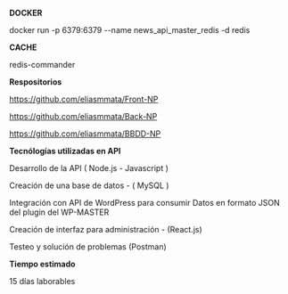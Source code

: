 **DOCKER**

docker run -p 6379:6379 --name news_api_master_redis -d redis

**CACHE**

redis-commander

**Respositorios**

https://github.com/eliasmmata/Front-NP

https://github.com/eliasmmata/Back-NP

https://github.com/eliasmmata/BBDD-NP

**Tecnólogías utilizadas en API**


Desarrollo de la API ( Node.js - Javascript )


Creación de una base de datos  - ( MySQL )


Integración con API de WordPress para consumir Datos en formato JSON del plugin del WP-MASTER


Creación de interfaz para administración - (React.js)


Testeo y solución de problemas (Postman)


**Tiempo estimado**

15 días laborables